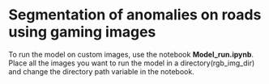# Segmentation of anomalies on roads using gaming images
To run the model on custom images, use the notebook **Model_run.ipynb**. Place all the images you want to run the model in a directory(rgb_img_dir) and change the directory path variable in the notebook. 

